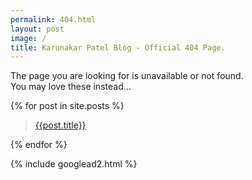 ```yaml
---
permalink: 404.html
layout: post
image: /
title: Karunakar Patel Blog - Official 404 Page.
---
```


The page you are looking for is unavailable or not found. <br> You may love these instead...

{% for post in site.posts %}

<blockquote><a href="{{post.url | absolute_url}}">{{post.title}} </a></blockquote>

{% endfor %}

{% include googlead2.html %}